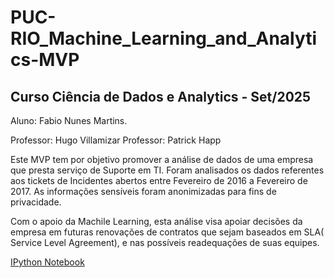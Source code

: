 # PUC-RIO_Machine_Learning_and_Analytics-MVP

## Curso Ciência de Dados e Analytics - Set/2025


Aluno: Fabio Nunes Martins.

Professor: Hugo Villamizar
Professor: Patrick Happ




Este MVP tem por objetivo promover a análise de dados de uma empresa que presta serviço de Suporte em TI. Foram analisados os dados referentes aos tickets de Incidentes abertos entre Fevereiro de 2016 a Fevereiro de 2017. As informações sensíveis foram anonimizadas para fins de privacidade.

Com o apoio da Machile Learning, esta análise visa apoiar decisões da empresa em futuras renovações de contratos que sejam baseados em SLA( Service Level Agreement), e nas possíveis readequações de suas equipes.


        
<a href="">IPython Notebook</a>




